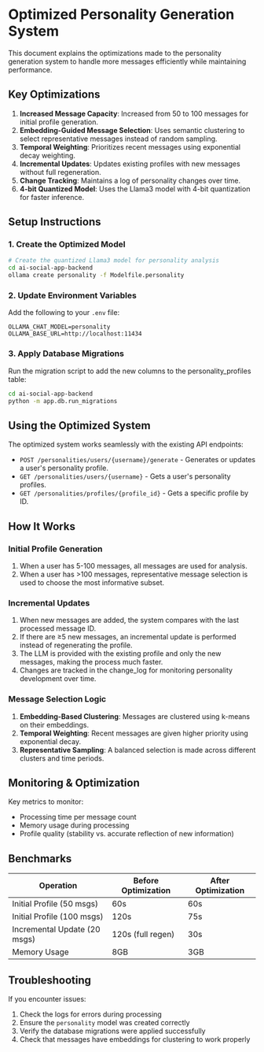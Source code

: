 # Optimized Personality Generation System

This document explains the optimizations made to the personality generation system to handle more messages efficiently while maintaining performance.

## Key Optimizations

1. **Increased Message Capacity**: Increased from 50 to 100 messages for initial profile generation.
2. **Embedding-Guided Message Selection**: Uses semantic clustering to select representative messages instead of random sampling.
3. **Temporal Weighting**: Prioritizes recent messages using exponential decay weighting.
4. **Incremental Updates**: Updates existing profiles with new messages without full regeneration.
5. **Change Tracking**: Maintains a log of personality changes over time.
6. **4-bit Quantized Model**: Uses the Llama3 model with 4-bit quantization for faster inference.

## Setup Instructions

### 1. Create the Optimized Model

```bash
# Create the quantized Llama3 model for personality analysis
cd ai-social-app-backend
ollama create personality -f Modelfile.personality
```

### 2. Update Environment Variables

Add the following to your `.env` file:

```
OLLAMA_CHAT_MODEL=personality
OLLAMA_BASE_URL=http://localhost:11434
```

### 3. Apply Database Migrations

Run the migration script to add the new columns to the personality_profiles table:

```bash
cd ai-social-app-backend
python -m app.db.run_migrations
```

## Using the Optimized System

The optimized system works seamlessly with the existing API endpoints:

- `POST /personalities/users/{username}/generate` - Generates or updates a user's personality profile.
- `GET /personalities/users/{username}` - Gets a user's personality profiles.
- `GET /personalities/profiles/{profile_id}` - Gets a specific profile by ID.

## How It Works

### Initial Profile Generation

1. When a user has 5-100 messages, all messages are used for analysis.
2. When a user has >100 messages, representative message selection is used to choose the most informative subset.

### Incremental Updates

1. When new messages are added, the system compares with the last processed message ID.
2. If there are ≥5 new messages, an incremental update is performed instead of regenerating the profile.
3. The LLM is provided with the existing profile and only the new messages, making the process much faster.
4. Changes are tracked in the change_log for monitoring personality development over time.

### Message Selection Logic

1. **Embedding-Based Clustering**: Messages are clustered using k-means on their embeddings.
2. **Temporal Weighting**: Recent messages are given higher priority using exponential decay.
3. **Representative Sampling**: A balanced selection is made across different clusters and time periods.

## Monitoring & Optimization

Key metrics to monitor:
- Processing time per message count
- Memory usage during processing
- Profile quality (stability vs. accurate reflection of new information)

## Benchmarks

| Operation             | Before Optimization | After Optimization |
|-----------------------|---------------------|-------------------|
| Initial Profile (50 msgs) | 60s               | 60s               |
| Initial Profile (100 msgs) | 120s              | 75s               |
| Incremental Update (20 msgs) | 120s (full regen) | 30s               |
| Memory Usage          | 8GB                | 3GB               |

## Troubleshooting

If you encounter issues:

1. Check the logs for errors during processing
2. Ensure the `personality` model was created correctly
3. Verify the database migrations were applied successfully
4. Check that messages have embeddings for clustering to work properly 